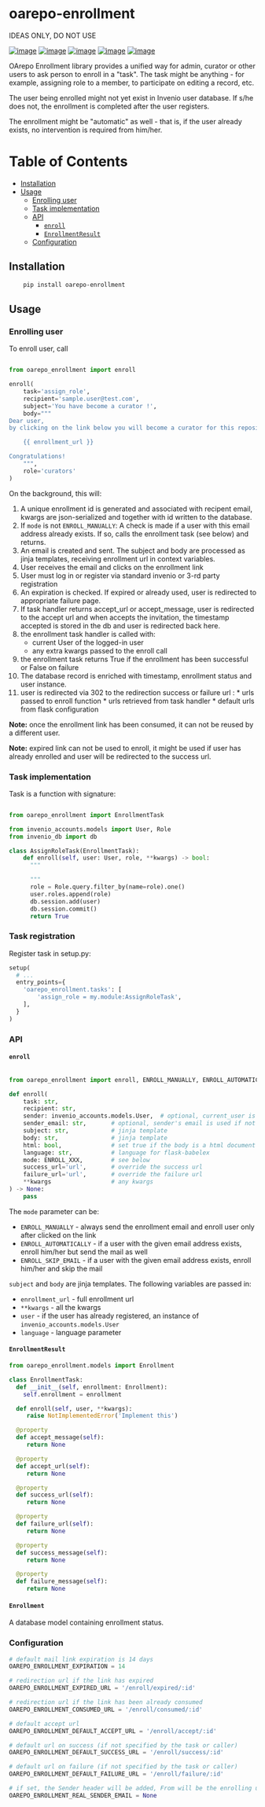 # oarepo-enrollment

IDEAS ONLY, DO NOT USE


[![image][]][1]
[![image][2]][3]
[![image][4]][5]
[![image][6]][7]
[![image][8]][9]

  [image]: https://img.shields.io/travis/oarepo/oarepo-enrollment.svg
  [1]: https://travis-ci.com/oarepo/oarepo-enrollment
  [2]: https://img.shields.io/coveralls/oarepo/oarepo-enrollment.svg
  [3]: https://coveralls.io/r/oarepo/oarepo-enrollment
  [4]: https://img.shields.io/github/tag/oarepo/oarepo-enrollment.svg
  [5]: https://github.com/oarepo/oarepo-enrollment/releases
  [6]: https://img.shields.io/pypi/dm/oarepo-enrollment.svg
  [7]: https://pypi.python.org/pypi/oarepo-enrollment
  [8]: https://img.shields.io/github/license/oarepo/oarepo-enrollment.svg
  [9]: https://github.com/oarepo/oarepo-enrollment/blob/master/LICENSE

OArepo Enrollment library provides a unified way for admin, curator or other users
to ask person to enroll in a "task". The task might be anything - for example,
assigning role to a member, to participate on editing a record, etc.

The user being enrolled might not yet exist in Invenio user database. If s/he does not,
the enrollment is completed after the user registers.

The enrollment might be "automatic" as well - that is, if the user already exists,
no intervention is required from him/her.


# Table of Contents
* [Installation](#Installation)
* [Usage](#Usage)
	* [Enrolling user](#Enrolling-user)
	* [Task implementation](#Task-implementation)
	* [API](#API)
		* [``enroll``](#``enroll``)
		* [``EnrollmentResult``](#``EnrollmentResult``)
	* [Configuration](#Configuration)



## Installation

```bash
    pip install oarepo-enrollment
```

## Usage

### Enrolling user

To enroll user, call

```python

from oarepo_enrollment import enroll

enroll(
    task='assign_role',
    recipient='sample.user@test.com',
    subject='You have become a curator !',
    body="""
Dear user,
by clicking on the link below you will become a curator for this repository.

    {{ enrollment_url }}

Congratulations!
    """,
    role='curators'
)


```

On the background, this will:

  1. A unique enrollment id is generated and associated with recipent email, kwargs are json-serialized
     and together with id written to the database.
  2. If ``mode`` is not ``ENROLL_MANUALLY``: A check is made if a user with this email
     address already exists. If so, calls the enrollment task (see below) and returns.
  3. An email is created and sent. The subject and body are processed as jinja templates,
     receiving enrollment url in context variables.
  4. User receives the email and clicks on the enrollment link
  5. User must log in or register via standard invenio or 3-rd party registration
  6. An expiration is checked. If expired or already used, user is redirected to appropriate failure page.
  7. If task handler returns accept_url or accept_message, user is redirected to the accept url
     and when accepts the invitation, the timestamp accepted is stored in the db and user is redirected back here.
  8. the enrollment task handler is called with:
     * current User of the logged-in user
     * any extra kwargs passed to the enroll call
  9. the enrollment task returns True if the enrollment has been successful or False on failure
  10. The database record is enriched with timestamp, enrollment status and user instance.
  11. user is redirected via 302 to the redirection success or failure url :
     * urls passed to enroll function
     * urls retrieved from task handler
     * default urls from flask configuration

**Note:** once the enrollment link has been consumed, it can not be reused by a different user.

**Note:** expired link can not be used to enroll, it might be used if user has already enrolled
and user will be redirected to the success url.

### Task implementation

Task is a function with signature:

```python

from oarepo_enrollment import EnrollmentTask

from invenio_accounts.models import User, Role
from invenio_db import db

class AssignRoleTask(EnrollmentTask):
    def enroll(self, user: User, role, **kwargs) -> bool:
      """

      """
      role = Role.query.filter_by(name=role).one()
      user.roles.append(role)
      db.session.add(user)
      db.session.commit()
      return True
```

### Task registration

Register task in setup.py:

```python
setup(
  # ...
  entry_points={
    'oarepo_enrollment.tasks': [
        'assign_role = my.module:AssignRoleTask',
    ],
  }
)
```

### API

#### ``enroll``

```python

from oarepo_enrollment import enroll, ENROLL_MANUALLY, ENROLL_AUTOMATICALLY, ENROLL_SKIP_EMAIL

def enroll(
    task: str,
    recipient: str,
    sender: invenio_accounts.models.User,  # optional, current_user is used if not specified
    sender_email: str,       # optional, sender's email is used if not specified
    subject: str,            # jinja template
    body: str,               # jinja template
    html: bool,              # set true if the body is a html document
    language: str,           # language for flask-babelex
    mode: ENROLL_XXX,        # see below
    success_url='url',       # override the success url
    failure_url='url',       # override the failure url
    **kwargs                 # any kwargs
) -> None:
    pass
```

The ``mode`` parameter can be:
  * ``ENROLL_MANUALLY`` - always send the enrollment email and enroll user only after clicked on the link
  * ``ENROLL_AUTOMATICALLY`` - if a user with the given email address exists, enroll him/her but send the mail
    as well
  * ``ENROLL_SKIP_EMAIL`` - if a user with the given email address exists, enroll him/her and skip the mail

``subject`` and ``body`` are jinja templates. The following variables are passed in:
  * ``enrollment_url`` - full enrollment url
  * ``**kwargs`` - all the kwargs
  * ``user`` - if the user has already registered, an instance of ``invenio_accounts.models.User``
  * ``language`` - language parameter

#### ``EnrollmentResult``

```python
from oarepo_enrollment.models import Enrollment

class EnrollmentTask:
  def __init__(self, enrollment: Enrollment):
    self.enrollment = enrollment

  def enroll(self, user, **kwargs):
     raise NotImplementedError('Implement this')

  @property
  def accept_message(self):
     return None

  @property
  def accept_url(self):
     return None

  @property
  def success_url(self):
     return None

  @property
  def failure_url(self):
     return None

  @property
  def success_message(self):
     return None

  @property
  def failure_message(self):
     return None
```

#### ``Enrollment``

A database model containing enrollment status.

### Configuration

```python
# default mail link expiration is 14 days
OAREPO_ENROLLMENT_EXPIRATION = 14

# redirection url if the link has expired
OAREPO_ENROLLMENT_EXPIRED_URL = '/enroll/expired/:id'

# redirection url if the link has been already consumed
OAREPO_ENROLLMENT_CONSUMED_URL = '/enroll/consumed/:id'

# default accept url
OAREPO_ENROLLMENT_DEFAULT_ACCEPT_URL = '/enroll/accept/:id'

# default url on success (if not specified by the task or caller)
OAREPO_ENROLLMENT_DEFAULT_SUCCESS_URL = '/enroll/success/:id'

# default url on failure (if not specified by the task or caller)
OAREPO_ENROLLMENT_DEFAULT_FAILURE_URL = '/enroll/failure/:id'

# if set, the Sender header will be added, From will be the enrolling user
OAREPO_ENROLLMENT_REAL_SENDER_EMAIL = None
```
